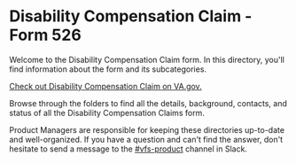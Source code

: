 # Disability Compensation Claim - Form 526
Welcome to the Disability Compensation Claim form. In this directory, you'll find information about the form and its subcategories.

[Check out Disability Compensation Claim on VA.gov.](https://www.va.gov/disability/how-to-file-claim/)

Browse through the folders to find all the details, background, contacts, and status of all the Disability Compensation Claims form. 

Product Managers are responsible for keeping these directories up-to-date and well-organized. If you have a question and can't find the answer, don't hesitate to send a message to the [#vfs-product](https://dsva.slack.com/channels/vfs-product) channel in Slack.
